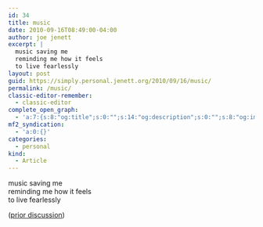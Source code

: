 ```yaml
---
id: 34
title: music
date: 2010-09-16T08:49:00-04:00
author: joe jenett
excerpt: |
  music saving me
  reminding me how it feels
  to live fearlessly
layout: post
guid: https://simply.personal.jenett.org/2010/09/16/music/
permalink: /music/
classic-editor-remember:
  - classic-editor
complete_open_graph:
  - 'a:7:{s:8:"og:title";s:0:"";s:14:"og:description";s:0:"";s:8:"og:image";s:0:"";s:7:"og:type";s:0:"";s:12:"twitter:card";s:7:"summary";s:19:"twitter:description";s:0:"";s:15:"twitter:creator";s:0:"";}'
mf2_syndication:
  - 'a:0:{}'
categories:
  - personal
kind:
  - Article
---
```

music saving me  
reminding me how it feels  
to live fearlessly

([prior discussion](https://disqus.com/home/discussion/jenettsimplypersonal/jenettsimplypersonal_music/))